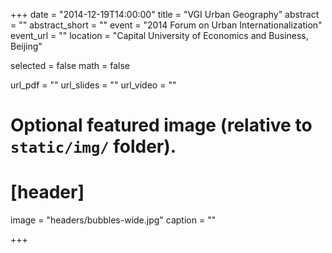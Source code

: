 +++
date = "2014-12-19T14:00:00"
title = "VGI Urban Geography"
abstract = ""
abstract_short = ""
event = "2014 Forum on Urban Internationalization"
event_url = ""
location = "Capital University of Economics and Business, Beijing"

selected = false
math = false

url_pdf = ""
url_slides = ""
url_video = ""

# Optional featured image (relative to `static/img/` folder).
# [header]
image = "headers/bubbles-wide.jpg"
caption = ""

+++


